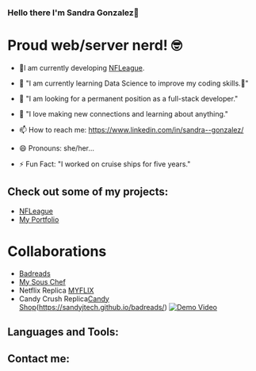 ### Hello there I'm Sandra Gonzalez👋

# Proud web/server nerd! 🤓

<!--
**sandyjtech/sandyjtech** is a ✨ _special_ ✨ repository because its `README.md` (this file) appears on your GitHub profile.

-->
- 🔭I am currently developing [NFLeague](https://github.com/sandyjtech/fleague).

- 🌱 "I am currently learning Data Science to improve my coding skills.👯"

- 🤔 "I am looking for a permanent position as a full-stack developer."

- 💬 "I love making new connections and learning about anything."

- 📫 How to reach me: https://www.linkedin.com/in/sandra--gonzalez/

- 😄 Pronouns: she/her...

- ⚡ Fun Fact: "I worked on cruise ships for five years."

## Check out some of my projects:
- [NFLeague](https://github.com/sandyjtech/fleague)
- [My Portfolio](https://github.com/sandyjtech/sandra-gonzalez)
# Collaborations
- [Badreads](https://github.com/sandyjtech/badreads)
- [My Sous Chef](https://github.com/sandyjtech/my-sous-chef)
- Netflix Replica [MYFLIX](https://sandyjime21.github.io/MYFLIX/)
- Candy Crush Replica[Candy Shop](https://sandyjime21.github.io/Candy-Shop/)(https://sandyjtech.github.io/badreads/)
[![Demo Video](http://img.youtube.com/vi/abc123/0.jpg)](http://www.youtube.com/watch?v=abc123)

## Languages and Tools:
<i class="fab fa-html5"></i> <i class="fab fa-css3"></i> <i class="fab fa-js"></i>

## Contact me:
<i class="fab fa-html5"></i> <i class="fab fa-css3"></i> <i class="fab fa-js"></i>
